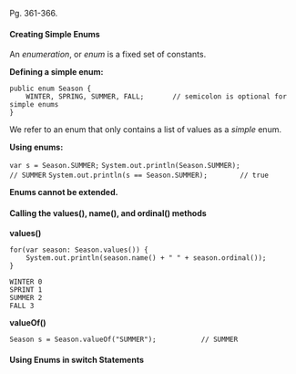 Pg. 361-366.

#### Creating Simple Enums

An _enumeration_, or _enum_ is a fixed set of constants.

**Defining a simple enum:**

```
public enum Season {
    WINTER, SPRING, SUMMER, FALL;       // semicolon is optional for simple enums
}
```

We refer to an enum that only contains a list of values as a _simple_ enum.

**Using enums:**

`var s = Season.SUMMER;`
`System.out.println(Season.SUMMER);             // SUMMER`
`System.out.println(s == Season.SUMMER);        // true`

**Enums cannot be extended.**

#### Calling the values(), name(), and ordinal() methods

**values()**

```
for(var season: Season.values()) {
    System.out.println(season.name() + " " + season.ordinal());
}

WINTER 0
SPRINT 1
SUMMER 2
FALL 3
```

**valueOf()**

`Season s = Season.valueOf("SUMMER");           // SUMMER`

#### Using Enums in switch Statements
